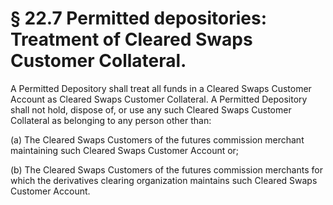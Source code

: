 # § 22.7   Permitted depositories: Treatment of Cleared Swaps Customer Collateral.

A Permitted Depository shall treat all funds in a Cleared Swaps Customer Account as Cleared Swaps Customer Collateral. A Permitted Depository shall not hold, dispose of, or use any such Cleared Swaps Customer Collateral as belonging to any person other than:


(a) The Cleared Swaps Customers of the futures commission merchant maintaining such Cleared Swaps Customer Account or;


(b) The Cleared Swaps Customers of the futures commission merchants for which the derivatives clearing organization maintains such Cleared Swaps Customer Account.




